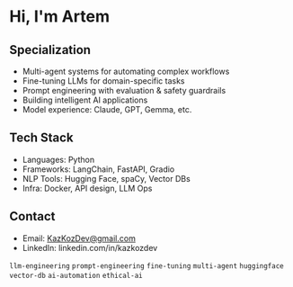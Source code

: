 # Hi, I'm Artem

## Specialization
- Multi-agent systems for automating complex workflows  
- Fine-tuning LLMs for domain-specific tasks  
- Prompt engineering with evaluation & safety guardrails
- Building intelligent AI applications
- Model experience: Claude, GPT, Gemma, etc.

## Tech Stack
- Languages: Python
- Frameworks: LangChain, FastAPI, Gradio
- NLP Tools: Hugging Face, spaCy, Vector DBs
- Infra: Docker, API design, LLM Ops

## Contact
- Email: KazKozDev@gmail.com
- LinkedIn: linkedin.com/in/kazkozdev

`llm-engineering` `prompt-engineering` `fine-tuning` `multi-agent` `huggingface` `vector-db` `ai-automation` `ethical-ai`

